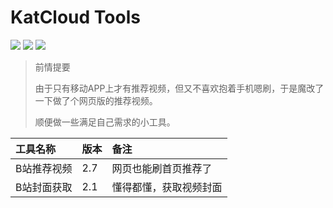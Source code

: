 # KatCloud Tools

![](https://img.shields.io/badge/vue-2.16.4-brightgreen?style=flat-square&logo=appveyor)  ![](https://img.shields.io/badge/element--ui-2.15.7-blue?style=flat-square&logo=appveyor)  ![](https://img.shields.io/badge/vant-2.12-green?style=flat-square&logo=appveyor)

> 前情提要
>
> 由于只有移动APP上才有推荐视频，但又不喜欢抱着手机嗯刷，于是魔改了一下做了个网页版的推荐视频。
>
> 顺便做一些满足自己需求的小工具。

| 工具名称 | 版本 | 备注 |
|  :---  | :---  |  :---  |
| B站推荐视频 | 2.7 | 网页也能刷首页推荐了 |
| B站封面获取 | 2.1 | 懂得都懂，获取视频封面 |
